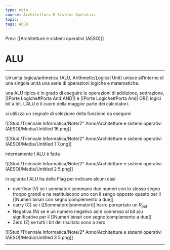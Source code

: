```yaml
---
type: nota
course: Architettura E Sistemi Operativi
topic: 
tags: AESO
---
```


Prev: [[Architetture e sistemi operativi (AESO)]]

# ALU
---

Un’unita logica/aritmetica (ALU, Arithmetic/Logical Unit) unisce all’interno di una singola unità una serie di operazioni logiche e matematiche.

 una ALU tipica è in grado di eseguire le operazioni di addizione,
sottrazione, [[Porte Logiche#Porta And|AND]] e [[Porte Logiche#Porta And| OR]] logici bit a bit. L’ALU è il cuore della maggior parte dei calcolatori.

si utilizza un segnale di selezione della funzione da esegurei

![[Studi/Triennale Informatica/Note/2° Anno/Architetture e sistemi operativi (AESO)/Media/Untitled 16.png]]

![[Studi/Triennale Informatica/Note/2° Anno/Architetture e sistemi operativi (AESO)/Media/Untitled 1 7.png]]

internamente l ALU è fatta

![[Studi/Triennale Informatica/Note/2° Anno/Architetture e sistemi operativi (AESO)/Media/Untitled 2 5.png]]

in agiunta l ALU ha delle Flag per indicare alcuni casi

- overflow (V) se i sommatori sommano due numeri con lo stesso segno troppo grandi e ne restituiscono uno con il sengo opposto questo  per il [[Numeri binari con segno|complemento a due]]
- carry (C) se i [[Sommatore|sommatori]] harro poroprtato un $R_{out}$
- Negativa (N) se è un numero negativo  ad è connesso al bit piu significativo per il [[Numeri binari con segno|complemento a due]]
- Zero (Z) se tutti i bit del risultato sono a zero

![[Studi/Triennale Informatica/Note/2° Anno/Architetture e sistemi operativi (AESO)/Media/Untitled 3 5.png]]

---
